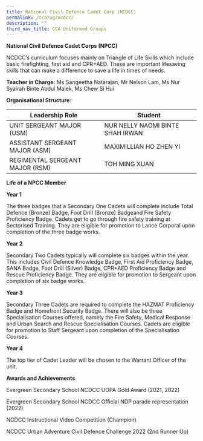 ```yaml
---
title: National Civil Defence Cadet Corp (NCDCC)
permalink: /cca/ug/ncdcc/
description: ""
third_nav_title: CCA Uniformed Groups
---
```

**National Civil Defence Cadet Corps (NPCC)**

NCDCC’s curriculum focuses mainly on Triangle of Life Skills which include basic firefighting, first aid and CPR+AED. These are important lifesaving skills that can make a difference to save a life in times of needs.

**Teacher in Charge:** Ms Sangeetha Natarajan, Mr Nelson Lam, Ms Nur Syairah Binte Abdul Malek, Ms Chew Si Hui

**Organisational Structure**:

 | Leadership Role | Student                                  |
|---------------------------------|-------------------------------------------------------|
| UNIT SERGEANT MAJOR (USM) | NUR NELLY NAOMI BINTE SHAH IRWAN                                           |
| ASSISTANT SERGEANT MAJOR (ASM) | MAXIMILLIAN HO ZHEN YI                                          |
| REGIMENTAL SERGEANT MAJOR (RSM) | TOH MING XUAN                                            |

**Life of a NPCC Member**

**Year 1**

The three badges that a Secondary One Cadets will complete include Total Defence (Bronze) Badge, Foot Drill (Bronze) Badgeand Fire Safety Proficiency Badge. Cadets get to go through fire safety training at Sectorised Training. They are eligible for promotion to Lance Corporal upon completion of the three badge works.

**Year 2**

Secondary Two Cadets typically will complete six badges within the year. This includes Civil Defence Knowledge Badge, First Aid Proficiency Badge, SANA Badge, Foot Drill (Silver) Badge, CPR+AED Proficiency Badge and Rescue Proficiency Badge. They are eligible for promotion to Sergeant upon completion of six badge works.

**Year 3**

Secondary Three Cadets are required to complete the HAZMAT Proficiency Badge and Homefront Security Badge. There will also be three Specialisation Courses offered, namely the Fire Safety, Medical Response and Urban Search and Rescue Specialisation Courses. Cadets are eligible for promotion to Staff Sergeant upon completion of the Specialisation Courses.

**Year 4**

The top tier of Cadet Leader will be chosen to the Warrant Officer of the unit.

**Awards and Achievements**

Evergreen Secondary School NCDCC UOPA Gold Award (2021, 2022)

Evergreen Secondary School NCDCC Official NDP parade representation (2022)

NCDCC Instructional Video Competition (Champion)

NCDCC Urban Adventure Civil Defence Challenge 2022 (2nd Runner Up)